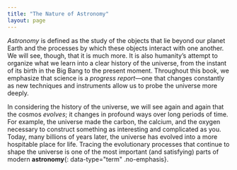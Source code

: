 ```yaml
---
title: "The Nature of Astronomy"
layout: page
---
```



*Astronomy* is defined as the study of the objects that lie beyond our planet Earth and the processes by which these objects interact with one another. We will see, though, that it is much more. It is also humanity’s attempt to organize what we learn into a clear history of the universe, from the instant of its birth in the Big Bang to the present moment. Throughout this book, we emphasize that science is a *progress report*—one that changes constantly as new techniques and instruments allow us to probe the universe more deeply.

In considering the history of the universe, we will see again and again that the cosmos *evolves*; it changes in profound ways over long periods of time. For example, the universe made the carbon, the calcium, and the oxygen necessary to construct something as interesting and complicated as you. Today, many billions of years later, the universe has evolved into a more hospitable place for life. Tracing the evolutionary processes that continue to shape the universe is one of the most important (and satisfying) parts of modern **astronomy**{: data-type="term" .no-emphasis}.

